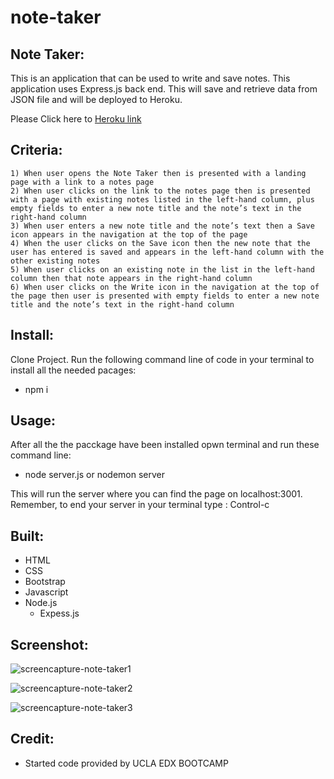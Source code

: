 # note-taker

## Note Taker:
This is an application that can be used to write and save notes. This application uses Express.js back end. This will save and retrieve data from JSON file and will be deployed to Heroku. 

Please Click here to [Heroku link](https://note-taker01.herokuapp.com)

## Criteria:

    1) When user opens the Note Taker then is presented with a landing page with a link to a notes page
    2) When user clicks on the link to the notes page then is presented with a page with existing notes listed in the left-hand column, plus empty fields to enter a new note title and the note’s text in the right-hand column
    3) When user enters a new note title and the note’s text then a Save icon appears in the navigation at the top of the page
    4) When the user clicks on the Save icon then the new note that the user has entered is saved and appears in the left-hand column with the other existing notes
    5) When user clicks on an existing note in the list in the left-hand column then that note appears in the right-hand column
    6) When user clicks on the Write icon in the navigation at the top of the page then user is presented with empty fields to enter a new note title and the note’s text in the right-hand column

## Install:
Clone Project. Run the following command line of code in your terminal to install all the needed pacages:
  * npm i

## Usage:
After all the the pacckage have been installed opwn terminal and run these command line:
  * node server.js or nodemon server

This will run the server where  you can find the page  on localhost:3001. Remember, to end your server in your terminal type : Control-c 

## Built:
 * HTML
 * CSS
 * Bootstrap
 * Javascript
 * Node.js
    * Expess.js

## Screenshot:
![screencapture-note-taker1](https://user-images.githubusercontent.com/125234173/236599112-91bbca4e-8f47-451f-8ac0-8732f7a22219.png)

![screencapture-note-taker2](https://user-images.githubusercontent.com/125234173/236599151-7bc86ed8-ff27-4449-89a0-b1b97f529369.png)

![screencapture-note-taker3](https://user-images.githubusercontent.com/125234173/236599248-8ebc6675-00ea-4ac8-b133-3a98c7f6aca9.png)

## Credit:
  * Started code provided by UCLA EDX BOOTCAMP

